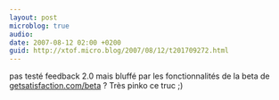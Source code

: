 ```yaml
---
layout: post
microblog: true
audio: 
date: 2007-08-12 02:00 +0200
guid: http://xtof.micro.blog/2007/08/12/t201709272.html
---
```

pas testé feedback 2.0 mais bluffé par les fonctionnalités de la beta de [getsatisfaction.com/beta](http://getsatisfaction.com/beta) ? Très pinko ce truc ;)
